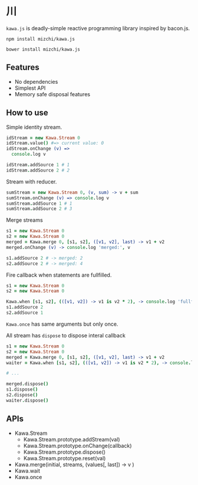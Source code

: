 # 川

`kawa.js` is deadly-simple reactive programming library inspired by bacon.js.

```
npm install mizchi/kawa.js
```

```
bower install mizchi/kawa.js
```

## Features

- No dependencies
- Simplest API
- Memory safe disposal features

## How to use

Simple identity stream.

```coffee
idStream = new Kawa.Stream 0
idStream.value() #=> current value: 0
idStream.onChange (v) =>
  console.log v

idStream.addSource 1 # 1
idStream.addSource 2 # 2
```

Stream with reducer.

```coffee
sumStream = new Kawa.Stream 0, (v, sum) -> v + sum
sumStream.onChange (v) => console.log v
sumStream.addSource 1 # 1
sumStream.addSource 2 # 3
```

Merge streams

```coffee
s1 = new Kawa.Stream 0
s2 = new Kawa.Stream 0
merged = Kawa.merge 0, [s1, s2], ([v1, v2], last) -> v1 + v2
merged.onChange (v) -> console.log 'merged:', v

s1.addSource 2 # -> merged: 2
s2.addSource 2 # -> merged: 4
```

Fire callback when statements are fullfilled.

```coffee
s1 = new Kawa.Stream 0
s2 = new Kawa.Stream 0

Kawa.when [s1, s2], (([v1, v2]) -> v1 is v2 * 2), -> console.log 'fullfilled!'
s1.addSource 2
s2.addSource 1
```

`Kawa.once` has same arguments but only once.

All stream has `dispose` to dispose interal callback

```coffee
s1 = new Kawa.Stream 0
s2 = new Kawa.Stream 0
merged = Kawa.merge 0, [s1, s2], ([v1, v2], last) -> v1 + v2
waiter = Kawa.when [s1, s2], (([v1, v2]) -> v1 is v2 * 2), -> console.log 'fullfilled!'

# ...

merged.dispose()
s1.dispose()
s2.dispose()
waiter.dispose()
```

## APIs

- Kawa.Stream
  - Kawa.Stream.prototype.addStream(val)
  - Kawa.Stream.prototype.onChange(callback)
  - Kawa.Stream.prototype.dispose()
  - Kawa.Stream.prototype.reset(val)
- Kawa.merge(initial, streams, (values[, last]) -> v )
- Kawa.wait
- Kawa.once

